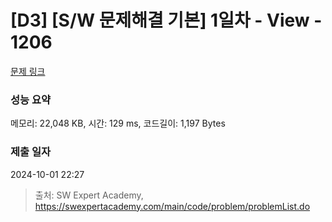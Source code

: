# [D3] [S/W 문제해결 기본] 1일차 - View - 1206 

[문제 링크](https://swexpertacademy.com/main/code/problem/problemDetail.do?contestProbId=AV134DPqAA8CFAYh) 

### 성능 요약

메모리: 22,048 KB, 시간: 129 ms, 코드길이: 1,197 Bytes

### 제출 일자

2024-10-01 22:27



> 출처: SW Expert Academy, https://swexpertacademy.com/main/code/problem/problemList.do
